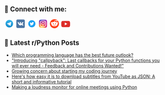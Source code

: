 ## 🔎 Connect with me:
[<img src="https://github.com/bullbesh/bullbesh/blob/main/images/Telegram.png" width="32" height="32" />](https://t.me/bullbesh)
[<img src="https://github.com/bullbesh/bullbesh/blob/main/images/VK.png" width="32" height="32" />](https://vk.com/bullbesh)
[<img src="https://github.com/bullbesh/bullbesh/blob/main/images/Twitter.png" width="32" height="32" />](https://twitter.com/bullbesh1)
[<img src="https://github.com/bullbesh/bullbesh/blob/main/images/Instagram.png" width="32" height="32" />](https://www.instagram.com/bullbesh)
[<img src="https://github.com/bullbesh/bullbesh/blob/main/images/Reddit.png" width="32" height="32" />](https://www.reddit.com/user/bullbesh)
[<img src="https://github.com/bullbesh/bullbesh/blob/main/images/YouTube.png" width="32" height="32" />](https://www.youtube.com/channel/UCtfjRs6uzgq5mfm8S06WTcg)

## 📕 Latest r/Python Posts
<!-- BLOG-POST-LIST:START -->
- [Which programming language has the best future outlook?](https://www.reddit.com/r/Python/comments/10s475l/which_programming_language_has_the_best_future/)
- [&quot;Introducing &quot;callpyback&quot;: Last callbacks for your Python functions you will ever need - Feedback and Contributions Wanted!&quot;](https://www.reddit.com/r/Python/comments/10s3uzq/introducing_callpyback_last_callbacks_for_your/)
- [Growing concern about starting my coding journey](https://www.reddit.com/r/Python/comments/10s3u2x/growing_concern_about_starting_my_coding_journey/)
- [Here&#39;s how easy it is to download subtitles from YouTube as JSON: A short and informative tutorial](https://www.reddit.com/r/Python/comments/10s2x0c/heres_how_easy_it_is_to_download_subtitles_from/)
- [Making a loudness monitor for online meetings using Python](https://www.reddit.com/r/Python/comments/10rzbcv/making_a_loudness_monitor_for_online_meetings/)
<!-- BLOG-POST-LIST:END -->
